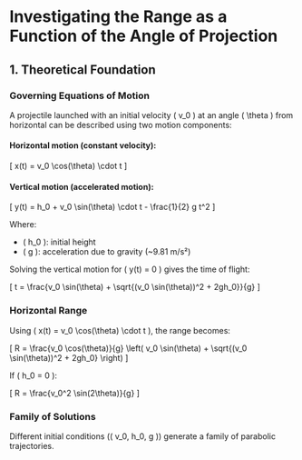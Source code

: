 # Investigating the Range as a Function of the Angle of Projection

## 1. Theoretical Foundation

### Governing Equations of Motion

A projectile launched with an initial velocity \( v_0 \) at an angle \( \theta \) from horizontal can be described using two motion components:

#### Horizontal motion (constant velocity):

\[
  x(t) = v_0 \cos(\theta) \cdot t
\]

#### Vertical motion (accelerated motion):

\[
  y(t) = h_0 + v_0 \sin(\theta) \cdot t - \frac{1}{2} g t^2
\]

Where:
- \( h_0 \): initial height  
- \( g \): acceleration due to gravity (~9.81 m/s²)

Solving the vertical motion for \( y(t) = 0 \) gives the time of flight:

\[
  t = \frac{v_0 \sin(\theta) + \sqrt{(v_0 \sin(\theta))^2 + 2gh_0}}{g}
\]

### Horizontal Range

Using \( x(t) = v_0 \cos(\theta) \cdot t \), the range becomes:

\[
  R = \frac{v_0 \cos(\theta)}{g} \left( v_0 \sin(\theta) + \sqrt{(v_0 \sin(\theta))^2 + 2gh_0} \right)
\]

If \( h_0 = 0 \):

\[
  R = \frac{v_0^2 \sin(2\theta)}{g}
\]

### Family of Solutions

Different initial conditions (\( v_0, h_0, g \)) generate a family of parabolic trajectories.
